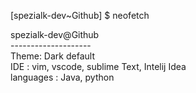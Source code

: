 [spezialk-dev~Github] $ neofetch


spezialk-dev@Github \
--------------------\
Theme: Dark default \
IDE : vim, vscode, sublime Text, Intelij Idea \
languages : Java, python 

